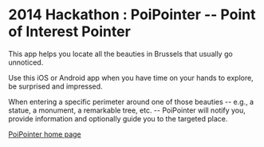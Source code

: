 2014 Hackathon : PoiPointer -- Point of Interest Pointer
========================================================

This app helps you locate all the beauties in Brussels that usually go unnoticed.

Use this iOS or Android app when you have time on your hands to explore, be surprised and impressed.

When entering a specific perimeter around one of those beauties -- e.g., a statue, a monument, a remarkable tree, etc. -- PoiPointer will notify you, provide information and optionally guide you to the targeted place.

[PoiPointer home page](https://github.com/PoiPointer)
